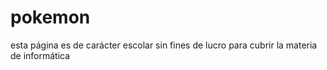 # pokemon
esta página es de carácter escolar sin fines de lucro para cubrir la materia de informática
